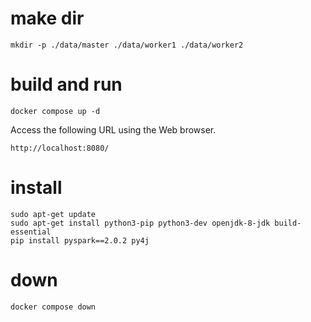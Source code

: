 # make dir
```
mkdir -p ./data/master ./data/worker1 ./data/worker2
```

# build and run
```
docker compose up -d
```

Access the following URL using the Web browser.
```
http://localhost:8080/
```

# install
```
sudo apt-get update
sudo apt-get install python3-pip python3-dev openjdk-8-jdk build-essential
pip install pyspark==2.0.2 py4j
```

# down
```
docker compose down
```
